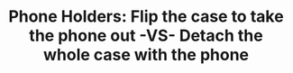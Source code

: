 ---
layout: community
category: community
title: "Phone Holders: Flip the case to take the phone out -VS- Detach the whole case with the phone"
description: "Looking for a phone mount with case to track my rides. Which type of the bundles is more convenient to take out the phone during cycle touring?"
isTopLevel: false
isSingleLevel: false
isArticle: false
datePublished: 2022-06-13 14:06:00 +0300
dateModified: 2022-06-13 14:06:00 +0300
published: false
---